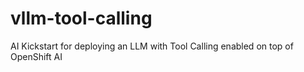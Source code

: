 # vllm-tool-calling
AI Kickstart for deploying an LLM with Tool Calling enabled on top of OpenShift AI

